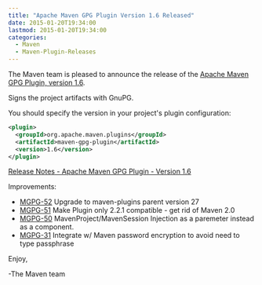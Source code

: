 ```yaml
---
title: "Apache Maven GPG Plugin Version 1.6 Released"
date: 2015-01-20T19:34:00
lastmod: 2015-01-20T19:34:00
categories:
  - Maven
  - Maven-Plugin-Releases
---
```

The Maven team is pleased to announce the release of the 
[Apache Maven GPG Plugin, version 1.6](http://maven.apache.org/plugins/maven-gpg-plugin/).

Signs the project artifacts with GnuPG.

You should specify the version in your project's plugin configuration:

```xml
<plugin>
  <groupId>org.apache.maven.plugins</groupId>
  <artifactId>maven-gpg-plugin</artifactId>
  <version>1.6</version>
</plugin>
```

<!-- more -->

[Release Notes - Apache Maven GPG Plugin - Version 1.6](https://issues.apache.org/jira/secure/ReleaseNote.jspa?projectId=12317521&version=12330780)

Improvements:

 * [MGPG-52](https://issues.apache.org/jira/browse/MGPG-52) Upgrade to maven-plugins parent version 27
 * [MGPG-51](https://issues.apache.org/jira/browse/MGPG-51) Make Plugin only 2.2.1 compatible - get rid of Maven 2.0
 * [MGPG-50](https://issues.apache.org/jira/browse/MGPG-50) MavenProject/MavenSession Injection as a paremeter instead as a component.
 * [MGPG-31](https://issues.apache.org/jira/browse/MGPG-31) Integrate w/ Maven password encryption to avoid need to type passphrase


Enjoy,

-The Maven team

